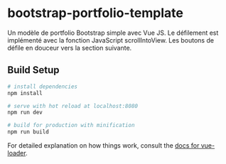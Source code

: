 # bootstrap-portfolio-template

Un modèle de portfolio Bootstrap simple avec Vue JS.
Le défilement est implémenté avec la fonction JavaScript scrollIntoView.
Les boutons de défile en douceur vers la section suivante.

## Build Setup

``` bash
# install dependencies
npm install

# serve with hot reload at localhost:8080
npm run dev

# build for production with minification
npm run build
```

For detailed explanation on how things work, consult the [docs for vue-loader](http://vuejs.github.io/vue-loader).
